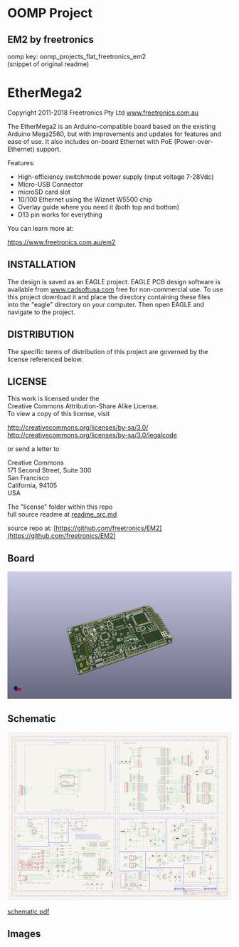 # OOMP Project  
## EM2  by freetronics  
  
oomp key: oomp_projects_flat_freetronics_em2  
(snippet of original readme)  
  
EtherMega2  
==========  
Copyright 2011-2018 Freetronics Pty Ltd www.freetronics.com.au    
  
The EtherMega2 is an Arduino-compatible board based on the existing  
Arduino Mega2560, but with improvements and updates for features and  
ease of use. It also includes on-board Ethernet with PoE (Power-over-  
Ethernet) support.  
  
Features:  
  
 * High-efficiency switchmode power supply (input voltage 7-28Vdc)  
 * Micro-USB Connector  
 * microSD card slot  
 * 10/100 Ethernet using the Wiznet W5500 chip  
 * Overlay guide where you need it (both top and bottom)  
 * D13 pin works for everything  
  
You can learn more at:  
  
  https://www.freetronics.com.au/em2  
  
  
INSTALLATION  
------------  
The design is saved as an EAGLE project. EAGLE PCB design software is  
available from www.cadsoftusa.com free for non-commercial use. To use  
this project download it and place the directory containing these files  
into the "eagle" directory on your computer. Then open EAGLE and  
navigate to the project.  
  
  
DISTRIBUTION  
------------  
The specific terms of distribution of this project are governed by the  
license referenced below.  
  
  
LICENSE  
-------  
This work is licensed under the  
Creative Commons Attribution-Share Alike License.    
To view a copy of this license, visit  
  
  http://creativecommons.org/licenses/by-sa/3.0/    
  http://creativecommons.org/licenses/by-sa/3.0/legalcode  
  
or send a letter to  
  
  Creative Commons    
  171 Second Street, Suite 300    
  San Francisco    
  California, 94105    
  USA  
  
The "license" folder within this repo  
  full source readme at [readme_src.md](readme_src.md)  
  
source repo at: [https://github.com/freetronics/EM2](https://github.com/freetronics/EM2)  
## Board  
  
[![working_3d.png](working_3d_600.png)](working_3d.png)  
## Schematic  
  
[![working_schematic.png](working_schematic_600.png)](working_schematic.png)  
  
[schematic pdf](working_schematic.pdf)  
## Images  
